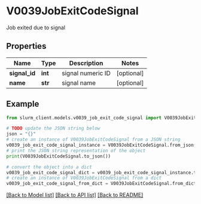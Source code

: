 # V0039JobExitCodeSignal

Job exited due to signal

## Properties

Name | Type | Description | Notes
------------ | ------------- | ------------- | -------------
**signal_id** | **int** | signal numeric ID | [optional] 
**name** | **str** | signal name | [optional] 

## Example

```python
from slurm_client.models.v0039_job_exit_code_signal import V0039JobExitCodeSignal

# TODO update the JSON string below
json = "{}"
# create an instance of V0039JobExitCodeSignal from a JSON string
v0039_job_exit_code_signal_instance = V0039JobExitCodeSignal.from_json(json)
# print the JSON string representation of the object
print(V0039JobExitCodeSignal.to_json())

# convert the object into a dict
v0039_job_exit_code_signal_dict = v0039_job_exit_code_signal_instance.to_dict()
# create an instance of V0039JobExitCodeSignal from a dict
v0039_job_exit_code_signal_from_dict = V0039JobExitCodeSignal.from_dict(v0039_job_exit_code_signal_dict)
```
[[Back to Model list]](../README.md#documentation-for-models) [[Back to API list]](../README.md#documentation-for-api-endpoints) [[Back to README]](../README.md)


